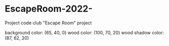 # EscapeRoom-2022-
Project code club "Escape Room" project

background color: (65, 40, 0)
wood color: (100, 70, 20)
wood shadow color: (87, 62, 20)
